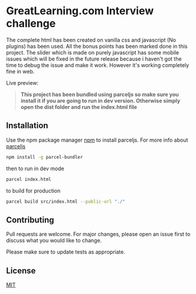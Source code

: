 # GreatLearning.com Interview challenge

The complete html has been created on vanilla css and javascript (No plugins) has been used. All the bonus points has been marked done in this project.
The slider which is made on purely javascript has some mobile issues which will be fixed in the future release because i haven't got the time to debug the issue and make it work.
However it's working completely fine in web.

Live preview:

> **This project has been bundled using parceljs so make sure you install it if you are going to run in dev version.
> Otherwise simply open the dist folder and run the index.html file**

## Installation

Use the npm package manager [npm](https://nodejs.org/en/) to install parceljs.
For more info about [parceljs](https://parceljs.org/getting_started.html)

```bash
npm install -g parcel-bundler
```

then to run in dev mode

```bash
parcel index.html
```

to build for production

```bash
parcel build src/index.html --public-url "./"
```

## Contributing

Pull requests are welcome. For major changes, please open an issue first to discuss what you would like to change.

Please make sure to update tests as appropriate.

## License

[MIT](https://choosealicense.com/licenses/mit/)
